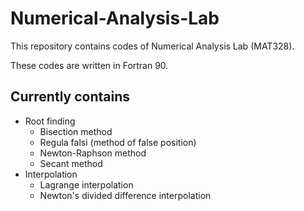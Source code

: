 # Numerical-Analysis-Lab

This repository contains codes of Numerical Analysis Lab (MAT328).

These codes are written in Fortran 90.

## Currently contains

* Root finding
    * Bisection method
    * Regula falsi (method of false position)
    * Newton-Raphson method
    * Secant method
* Interpolation
    * Lagrange interpolation
    * Newton's divided difference interpolation